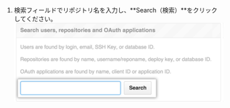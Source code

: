 1. 検索フィールドでリポジトリ名を入力し、**Search（検索）**をクリックしてください。 ![[Site admin settings search] フィールド](/assets/images/enterprise/site-admin-settings/search-for-things.png)
